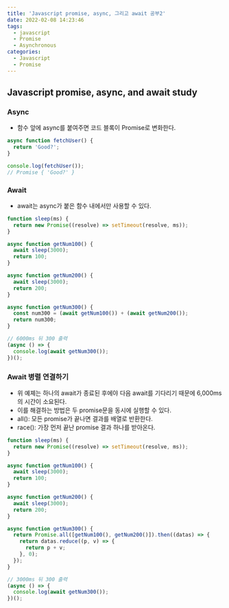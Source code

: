 ```yaml
---
title: 'Javascript promise, async, 그리고 await 공부2'
date: 2022-02-08 14:23:46
tags:
  - javascript
  - Promise
  - Asynchronous
categories:
  - Javascript
  - Promise
---
```


## Javascript promise, async, and await study

### Async

- 함수 앞에 async를 붙여주면 코드 블록이 Promise로 변화한다.

```javascript
async function fetchUser() {
  return 'Good?';
}

console.log(fetchUser());
// Promise { 'Good?' }
```

### Await

- await는 async가 붙은 함수 내에서만 사용할 수 있다.

```javascript
function sleep(ms) {
  return new Promise((resolve) => setTimeout(resolve, ms));
}

async function getNum100() {
  await sleep(3000);
  return 100;
}

async function getNum200() {
  await sleep(3000);
  return 200;
}

async function getNum300() {
  const num300 = (await getNum100()) + (await getNum200());
  return num300;
}

// 6000ms 뒤 300 출력
(async () => {
  console.log(await getNum300());
})();
```

### Await 병렬 연결하기

- 위 예졔는 하나의 await가 종료된 후에야 다음 await를 기다리기 때문에 6,000ms의 시간이 소요된다.
- 이를 해결하는 방법은 두 promise문을 동시에 실행할 수 있다.
- all(): 모든 promise가 끝나면 결과를 배열로 반환한다.
- race(): 가장 먼저 끝난 promise 결과 하나를 받아온다.

```javascript
function sleep(ms) {
  return new Promise((resolve) => setTimeout(resolve, ms));
}

async function getNum100() {
  await sleep(3000);
  return 100;
}

async function getNum200() {
  await sleep(3000);
  return 200;
}

async function getNum300() {
  return Promise.all([getNum100(), getNum200()]).then((datas) => {
    return datas.reduce((p, v) => {
      return p + v;
    }, 0);
  });
}

// 3000ms 뒤 300 출력
(async () => {
  console.log(await getNum300());
})();
```
